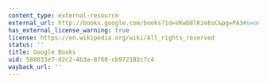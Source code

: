 ```yaml
---
content_type: external-resource
external_url: http://books.google.com/books?id=VKwD8lKzeEoC&pg=PA3#v=onepage
has_external_license_warning: true
license: https://en.wikipedia.org/wiki/All_rights_reserved
status: ''
title: Google Books
uid: 588033e7-d2c2-4b3a-8760-cb972182c7c4
wayback_url: ''
---
```

